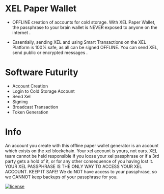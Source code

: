 
# XEL Paper Wallet

* OFFLINE creation of accounts for cold storage. With XEL Paper Wallet, the passphrase to your brain wallet is NEVER exposed to anyone on the internet .

* Essentially, sending XEL and using Smart Transactions on the XEL Platform is 100% safe, as all can be signed OFFLINE. You can send XEL, send public or encrypted messages .

# Software Futurity

* Account Creation
* Login to Cold Storage Account
* Send Xel
* Signing
* Broadcast Transaction
* Token Generation

# Info 

An account you create with this offline paper wallet generator is an account which exists on the xel blockchain. 
Your xel account is yours, not ours. 
XEL team cannot be held responsible if you loose your xel passphrase or if a 3rd party gets a hold of it, or for any other consequence of you having lost it. 
YOUR XEL PASSPHRASE IS THE ONLY WAY TO ACCESS YOUR XEL ACCOUNT. KEEP IT SAFE! We do NOT have access to your passphrase, so we CANNOT keep backups of your passphrase for you.

<a href="https://github.com/xel-community/xel-paper-wallet/blob/master/LICENSE.txt" title=""><img src="http://img.shields.io/:license-mit-blue.svg" alt="license"></a>

